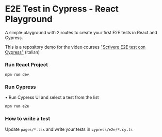 # E2E Test in Cypress - React Playground

A simple playground with 2 routes to create your first E2E tests in React and Cypress.

This is a repository demo for the video courses ["Scrivere E2E test con Cypress"](https://www.fabiobiondi.dev/video-courses/scrivere-e2e-test-con-cypress) (italian)



### Run React Project

```bash
npm run dev
```

### Run Cypress

• Run Cypress UI and select a test from the list

```bash
npm run e2e
```

### How to write a test

Update `pages/*.tsx` and write your tests in `cypress/e2e/*.cy.ts`



